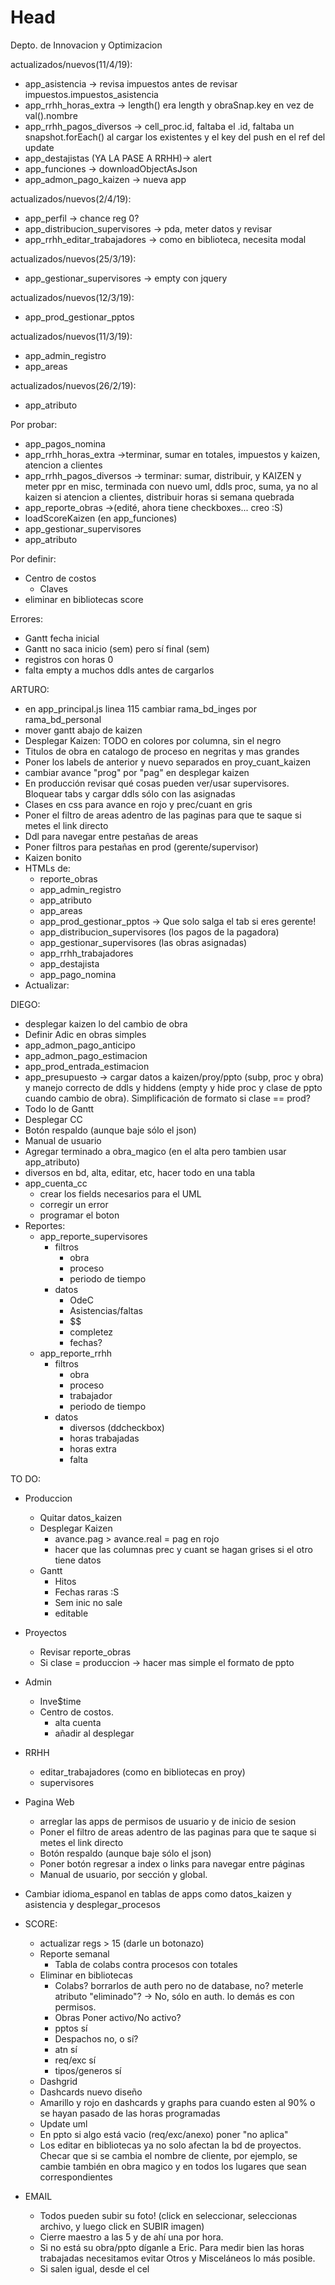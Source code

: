 # Head
Depto. de Innovacion y Optimizacion


 actualizados/nuevos(11/4/19):
 - app_asistencia -> revisa impuestos antes de revisar impuestos.impuestos_asistencia
 - app_rrhh_horas_extra -> length() era length y obraSnap.key en vez de val().nombre
 - app_rrhh_pagos_diversos -> cell_proc.id, faltaba el .id, faltaba un snapshot.forEach() al cargar los existentes y el key del push en el ref del update
 - app_destajistas (YA LA PASE A RRHH)-> alert
 - app_funciones -> downloadObjectAsJson
 - app_admon_pago_kaizen -> nueva app
   
 actualizados/nuevos(2/4/19):
 - app_perfil -> chance reg 0?
 - app_distribucion_supervisores -> pda, meter datos y revisar
 - app_rrhh_editar_trabajadores -> como en biblioteca, necesita modal
 
 actualizados/nuevos(25/3/19):
 - app_gestionar_supervisores -> empty con jquery
   
 actualizados/nuevos(12/3/19):
 - app_prod_gestionar_pptos
 
 actualizados/nuevos(11/3/19):
 - app_admin_registro
 - app_areas
  
 actualizados/nuevos(26/2/19):
 - app_atributo
   
 Por probar:
 - app_pagos_nomina
 - app_rrhh_horas_extra ->terminar, sumar en totales, impuestos y kaizen, atencion a clientes
 - app_rrhh_pagos_diversos -> terminar: sumar, distribuir, y KAIZEN y meter ppr en misc, terminada con nuevo uml, ddls proc, suma, ya no al kaizen si atencion a clientes, distribuir horas si semana quebrada
 - app_reporte_obras ->(edité, ahora tiene checkboxes... creo :S)
 - loadScoreKaizen (en app_funciones)
 - app_gestionar_supervisores
 - app_atributo
 
 Por definir:
 - Centro de costos 
    - Claves
 - eliminar en bibliotecas score

 Errores:
 - Gantt fecha inicial
 - Gantt no saca inicio (sem) pero sí final (sem)
 - registros con horas 0
 - falta empty a muchos ddls antes de cargarlos

ARTURO:
 - en app_principal.js linea 115 cambiar rama_bd_inges por rama_bd_personal
 - mover gantt abajo de kaizen
 - Desplegar Kaizen: TODO en colores por columna, sin el negro
 - Titulos de obra en catalogo de proceso en negritas y mas grandes
 - Poner los labels de anterior y nuevo separados en proy_cuant_kaizen
 - cambiar avance "prog" por "pag" en desplegar kaizen
 - En producción revisar qué cosas pueden ver/usar supervisores. Bloquear tabs y cargar ddls sólo con las asignadas
 - Clases en css para avance en rojo y prec/cuant en gris
 - Poner el filtro de areas adentro de las paginas para que te saque si metes el link directo
 - Ddl para navegar entre pestañas de areas
 - Poner filtros para pestañas en prod (gerente/supervisor)
 - Kaizen bonito
 - HTMLs de:
    - reporte_obras
    - app_admin_registro
    - app_atributo
    - app_areas
    - app_prod_gestionar_pptos -> Que solo salga el tab si eres gerente!
    - app_distribucion_supervisores (los pagos de la pagadora)
    - app_gestionar_supervisores (las obras asignadas)
    - app_rrhh_trabajadores
    - app_destajista
    - app_pago_nomina
 - Actualizar:
    
DIEGO:
 - desplegar kaizen lo del cambio de obra
 - Definir Adic en obras simples
 - app_admon_pago_anticipo
 - app_admon_pago_estimacion
 - app_prod_entrada_estimacion
 - app_presupuesto -> cargar datos a kaizen/proy/ppto (subp, proc y obra) y manejo correcto de ddls y hiddens (empty y hide proc y clase de ppto cuando cambio de obra). Simplificación de formato si clase == prod?
 - Todo lo de Gantt
 - Desplegar CC
 - Botón respaldo (aunque baje sólo el json)
 - Manual de usuario
 - Agregar terminado a obra_magico (en el alta pero tambien usar app_atributo)
 - diversos en bd, alta, editar, etc, hacer todo en una tabla
 - app_cuenta_cc 
    - crear los fields necesarios para el UML
    - corregir un error
    - programar el boton
 - Reportes:
    - app_reporte_supervisores
       - filtros
          - obra
          - proceso
          - periodo de tiempo
       - datos
          - OdeC
          - Asistencias/faltas
          - $$
          - completez
          - fechas?
    - app_reporte_rrhh
       - filtros
          - obra
          - proceso
          - trabajador
          - periodo de tiempo
       - datos
          - diversos (ddcheckbox)
          - horas trabajadas
          - horas extra
          - falta
 
TO DO:
 - Produccion
   - Quitar datos_kaizen
   - Desplegar Kaizen
     - avance.pag > avance.real = pag en rojo 
     - hacer que las columnas prec y cuant se hagan grises si el otro tiene datos
   - Gantt
     - Hitos
     - Fechas raras :S
     - Sem inic no sale
     - editable
 - Proyectos
   - Revisar reporte_obras
   - Si clase = produccion -> hacer mas simple el formato de ppto
 - Admin
   - Inve$time
   - Centro de costos.
     - alta cuenta
     - añadir al desplegar
 - RRHH
   - editar_trabajadores (como en bibliotecas en proy)
   - supervisores
 - Pagina Web
   - arreglar las apps de permisos de usuario y de inicio de sesion
   - Poner el filtro de areas adentro de las paginas para que te saque si metes el link directo
   - Botón respaldo (aunque baje sólo el json)
   - Poner botón regresar a index o links para navegar entre páginas
   - Manual de usuario, por sección y global.

 - Cambiar idioma_espanol en tablas de apps como datos_kaizen y asistencia y desplegar_procesos

 - SCORE:
   - actualizar regs > 15 (darle un botonazo)
   - Reporte semanal
      - Tabla de colabs contra procesos con totales
   - Eliminar en bibliotecas
      - Colabs? borrarlos de auth pero no de database, no? meterle atributo "eliminado"? -> No, sólo en auth. lo demás es con permisos.
      - Obras Poner activo/No activo?
      - pptos sí
      - Despachos no, o sí?
      - atn sí
      - req/exc sí
      - tipos/generos sí
   - Dashgrid
   - Dashcards nuevo diseño
   - Amarillo y rojo en dashcards y graphs para cuando esten al 90% o se hayan pasado de las horas programadas
   - Update uml
   - En ppto si algo está vacio (req/exc/anexo) poner "no aplica"
   - Los editar en bibliotecas ya no solo afectan la bd de proyectos. Checar que si se cambia el nombre de cliente, por ejemplo, se cambie también en obra magico y en todos los lugares que sean correspondientes

  
- EMAIL
  - Todos pueden subir su foto! (click en seleccionar, seleccionas archivo, y luego click en SUBIR imagen)
  - Cierre maestro a las 5 y de ahí una por hora.
  - Si no está su obra/ppto díganle a Eric. Para medir bien las horas trabajadas necesitamos evitar Otros y Misceláneos lo más posible.
  - Si salen igual, desde el cel  
